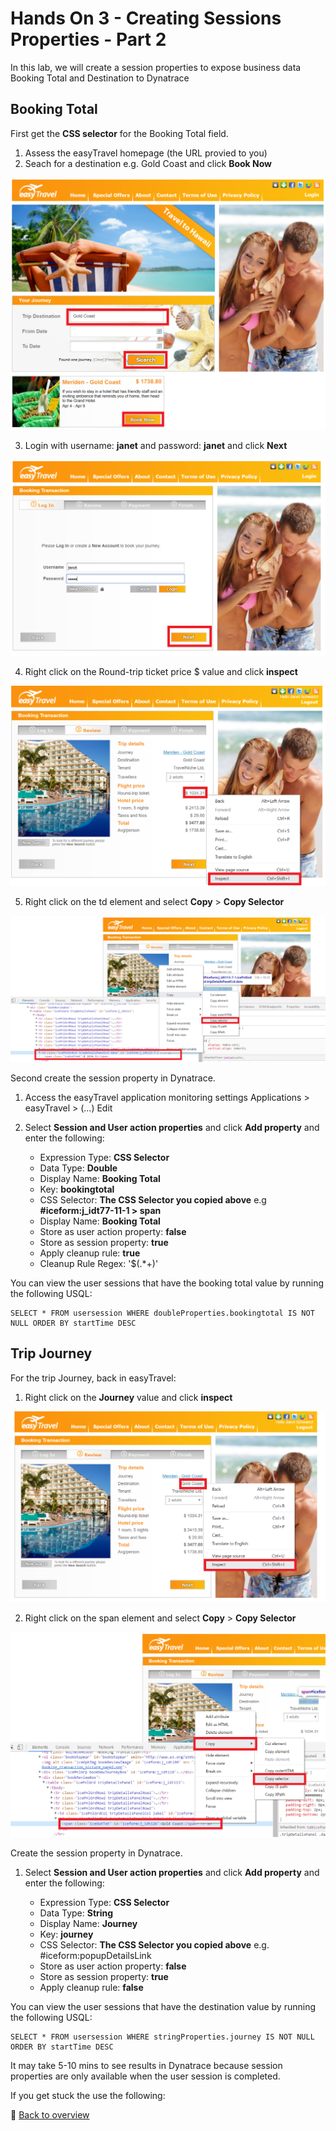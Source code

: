 # Hands On 3 - Creating Sessions Properties - Part 2

In this lab, we will create a session properties to expose business data Booking Total and Destination to Dynatrace

## Booking Total

First get the **CSS selector** for the Booking Total field.

1) Assess the easyTravel homepage (the URL provied to you)
2) Seach for a destination e.g. Gold Coast and click **Book Now**

![easyTravel Step 1](/img/easytravel-step1.png)

3) Login with username: **janet** and password: **janet** and click **Next**

![easyTravel Step 2](/img/easytravel-step2.png)

4) Right click on the Round-trip ticket price $ value and click **inspect**

![easyTravel Step 3](/img/easytravel-step3.png)

5) Right click on the td element and select **Copy** > **Copy Selector**

![easyTravel Step 4](/img/easytravel-step4.png)


Second create the session property in Dynatrace.


1) Access the easyTravel application monitoring settings
  Applications > easyTravel > (...) Edit

2) Select **Session and User action properties** and click **Add property** and enter the following:

   * Expression Type: **CSS Selector**  
   * Data Type: **Double**  
   * Display Name:  **Booking Total**  
   * Key:  **bookingtotal**  
   * CSS Selector:  **The CSS Selector you copied above**  e.g **#iceform\:j_idt77-11-1 > span**
   * Display Name: **Booking Total**  
   * Store as user action property: **false**  
   * Store as session property: **true**  
   * Apply cleanup rule: **true**  
   * Cleanup Rule Regex: '\$(.*+)'
   
You can view the user sessions that have the booking total value by running the following USQL: 

    SELECT * FROM usersession WHERE doubleProperties.bookingtotal IS NOT NULL ORDER BY startTime DESC
   
## Trip Journey

For the trip Journey, back in easyTravel:

1) Right click on the **Journey** value and click **inspect**

![easyTravel Step 3](/img/easytravel-dest-step3.png)

2) Right click on the span element and select **Copy** > **Copy Selector**

![easyTravel Step 4](/img/easytravel-dest-step4.png)


Create the session property in Dynatrace.

1) Select **Session and User action properties** and click **Add property** and enter the following:

   * Expression Type: **CSS Selector**  
   * Data Type: **String**  
   * Display Name: **Journey**
   * Key:  **journey**  
   * CSS Selector:  **The CSS Selector you copied above** e.g. #iceform\:popupDetailsLink
   * Store as user action property: **false**  
   * Store as session property: **true**  
   * Apply cleanup rule: **false**  

You can view the user sessions that have the destination value by running the following USQL: 

    SELECT * FROM usersession WHERE stringProperties.journey IS NOT NULL ORDER BY startTime DESC
    
    
It may take 5-10 mins to see results in Dynatrace because session properties are only available when the user session is completed.

If you get stuck the use the following:



:arrow_up_small: [Back to overview](/README.md)